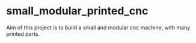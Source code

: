 # small_modular_printed_cnc
Aim of this project is to build a small and modular cnc machine, with many printed parts. 
